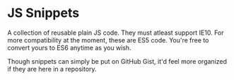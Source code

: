 # JS Snippets
A collection of reusable plain JS code. They must atleast support IE10. For more compatibility at the moment, these are ES5 code. You're free to convert yours to ES6 anytime as you wish.

Though snippets can simply be put on GitHub Gist, it'd feel more organized if they are here in a repository.
